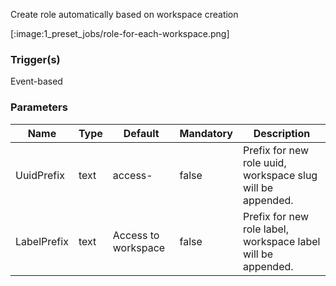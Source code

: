 
Create role automatically based on workspace creation

[:image:1_preset_jobs/role-for-each-workspace.png]

### Trigger(s)
Event-based


### Parameters
|Name|Type|Default|Mandatory|Description|
|----|----|-------|---------|-----------|
|UuidPrefix|text|access-|false|Prefix for new role uuid, workspace slug will be appended.|
|LabelPrefix|text|Access to workspace |false|Prefix for new role label, workspace label will be appended.|


